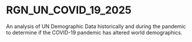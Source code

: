 # RGN_UN_COVID_19_2025
An analysis of UN Demographic Data historically and during the pandemic to determine if the COVID-19 pandemic has altered world demographics.
